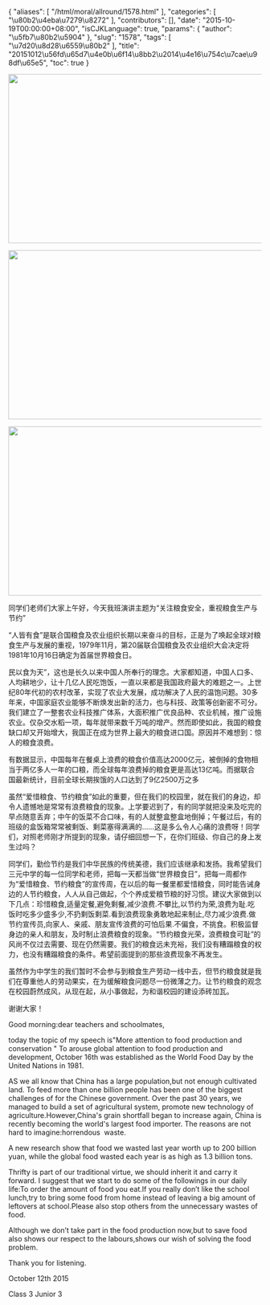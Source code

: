 {
    "aliases": [
        "/html/moral/allround/1578.html"
    ],
    "categories": [
        "\u80b2\u4eba\u7279\u8272"
    ],
    "contributors": [],
    "date": "2015-10-19T00:00:00+08:00",
    "isCJKLanguage": true,
    "params": {
        "author": "\u5fb7\u80b2\u5904"
    },
    "slug": "1578",
    "tags": [
        "\u7d20\u8d28\u6559\u80b2"
    ],
    "title": "20151012\u56fd\u65d7\u4e0b\u6f14\u8bb2\u2014\u4e16\u754c\u7cae\u98df\u65e5",
    "toc": true
}


<img
    src="https://cdn.tfls.online/mirror/full/d9722ddb5f4023b5921463f6156338fcddf22df2.jpg"
    style="display:block;margin-left:auto;margin-right:auto;"
    decoding="async"
    fetchpriority="auto"
    loading="lazy"
    height="337"
    width="600"
/>





<img
    src="https://cdn.tfls.online/mirror/full/ae80c40b45e3dfa5e825333d6d52c960b51fbbb5.jpg"
    style="display:block;margin-left:auto;margin-right:auto;"
    decoding="async"
    fetchpriority="auto"
    loading="lazy"
    height="337"
    width="600"
/>





<img
    src="https://cdn.tfls.online/mirror/full/86752ec56ab55521aa49510dbdb9b0f497c42e7a.jpg"
    style="display:block;margin-left:auto;margin-right:auto;"
    decoding="async"
    fetchpriority="auto"
    loading="lazy"
    height="337"
    width="600"
/>




  





  










同学们老师们大家上午好，今天我班演讲主题为“关注粮食安全，重视粮食生产与节约”




“人皆有食”是联合国粮食及农业组织长期以来奋斗的目标，正是为了唤起全球对粮食生产与发展的重视，1979年11月，第20届联合国粮食及农业组织大会决定将1981年10月16日确定为首届世界粮食日。




民以食为天”，这也是长久以来中国人所奉行的理念。大家都知道，中国人口多、人均耕地少，让十几亿人民吃饱饭，一直以来都是我国政府最大的难题之一。上世纪80年代初的农村改革，实现了农业大发展，成功解决了人民的温饱问题。30多年来，中国家庭农业能够不断焕发出新的活力，也与科技、政策等创新密不可分。我们建立了一整套农业科技推广体系，大面积推广优良品种、农业机械，推广设施农业。仅杂交水稻一项，每年就带来数千万吨的增产。然而即使如此，我国的粮食缺口却又开始增大，我国正在成为世界上最大的粮食进口国。原因并不难想到：惊人的粮食浪费。




有数据显示，中国每年在餐桌上浪费的粮食价值高达2000亿元，被倒掉的食物相当于两亿多人一年的口粮，而全球每年浪费掉的粮食更是高达13亿吨。而据联合国最新统计，目前全球长期挨饿的人口达到了9亿2500万之多




虽然“爱惜粮食、节约粮食”如此的重要，但在我们的校园里，就在我们的身边，却令人遗憾地是常常有浪费粮食的现象。上学要迟到了，有的同学就把没来及吃完的早点随意丢弃；中午的饭菜不合口味，有的人就整盒整盒地倒掉；午餐过后，有的班级的盒饭箱常常被剩饭、剩菜塞得满满的……这是多么令人心痛的浪费呀！同学们，对照老师刚才所提到的现象，请仔细回想一下，在你们班级、你自己的身上发生过吗？




同学们，勤俭节约是我们中华民族的传统美德，我们应该继承和发扬。我希望我们三元中学的每一位同学和老师，把每一天都当做“世界粮食日”，把每一周都作为“爱惜粮食、节约粮食”的宣传周，在以后的每一餐里都爱惜粮食，同时能告诫身边的人节约粮食，人人从自己做起，个个养成爱粮节粮的好习惯。建议大家做到以下几点：珍惜粮食,适量定餐,避免剩餐,减少浪费.不攀比,以节约为荣,浪费为耻.吃饭时吃多少盛多少,不扔剩饭剩菜.看到浪费现象勇敢地起来制止,尽力减少浪费.做节约宣传员,向家人、亲戚、朋友宣传浪费的可怕后果.不偏食，不挑食。积极监督身边的亲人和朋友，及时制止浪费粮食的现象。“节约粮食光荣，浪费粮食可耻”的风尚不仅过去需要、现在仍然需要。我们的粮食远未充裕，我们没有糟蹋粮食的权力，也没有糟蹋粮食的条件。希望前面提到的那些浪费现象不再发生。




虽然作为中学生的我们暂时不会参与到粮食生产劳动一线中去，但节约粮食就是我们在尊重他人的劳动果实，在为缓解粮食问题尽一份微薄之力。让节约粮食的观念在校园蔚然成风，从现在起，从小事做起，为和谐校园的建设添砖加瓦。




谢谢大家！




  





Good morning:dear
teachers and schoolmates, 




today the topic of
my speech is"More attention to food production and conservation " To
arouse global attention to food production and development, October 16th was established as the World Food Day by the United Nations in 1981.




AS we all know that
China has a large population,but not enough cultivated land. To feed more than
one billion people has been one of the biggest challenges of for the Chinese
government. Over the past 30 years, we managed to build a set of agricultural system,
promote new technology of agriculture.However,China's grain shortfall began to
increase again, China is recently becoming the world's largest food importer.
The reasons are not hard to imagine:horrendous  waste.




A new research
show that food we wasted last year worth up to 200 billion yuan, while the
global food wasted each year is as high as 1.3 billion tons.




Thrifty is part of
our traditional virtue, we should inherit it and carry it forward. I suggest
that we start to do some of the followings in our daily life:To order the
amount of food you eat.If you really don’t like the school lunch,try to bring
some food from home instead of leaving a big amount of leftovers at
school.Please also stop others from the unnecessary wastes of food.




Although we don’t
take part in the food production now,but to save food also shows our respect to
the labours,shows our wish of solving the food problem.




Thank you for
listening.




October 12th 2015 




Class 3 Junior 3




  





  



